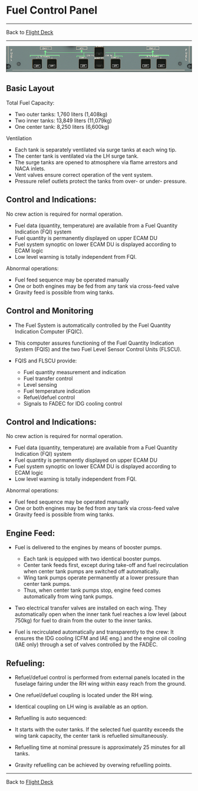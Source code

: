 # Fuel Control Panel

---

Back to [Flight Deck](../flight-deck.md)

---

![FUEL Control Panel](../../assets/a32nx-briefing/Fuel_panel.png "FUEL Control Panel")

## Basic Layout

Total Fuel Capacity:

- Two outer tanks: 1,760 liters (1,408kg)
- Two inner tanks: 13,849 liters (11,079kg)
- One center tank: 8,250 liters (6,600kg)

Ventilation

- Each tank is separately ventilated via surge tanks at each wing tip.
- The center tank is ventilated via the LH surge tank.
- The surge tanks are opened to atmosphere via flame arrestors and NACA inlets.
- Vent valves ensure correct operation of the vent system.
- Pressure relief outlets protect the tanks from over-	or under- pressure.

## Control and Indications:

No crew action is required for normal operation.

- Fuel data (quantity, temperature) are available from a Fuel Quantity Indication (FQI) system
- Fuel quantity is permanently displayed on upper ECAM DU
- Fuel system synoptic on lower ECAM DU is displayed according to ECAM logic
- Low level warning is totally independent from FQI.

Abnormal operations:

- Fuel feed sequence may be operated manually
- One or both engines may be fed from any tank via cross-feed valve
- Gravity feed is possible from wing tanks.

## Control and Monitoring

- The Fuel System is automatically controlled by the Fuel Quantity Indication Computer (FQIC).

- This computer assures functioning of the Fuel Quantity Indication System (FQIS) and the two Fuel Level Sensor Control Units (FLSCU).

- FQIS and FLSCU provide:

    - Fuel quantity measurement and indication
    - Fuel transfer control
    - Level sensing
    - Fuel temperature indication
    - Refuel/defuel control
    - Signals to FADEC for IDG cooling control

## Control and Indications:

No crew action is required for normal operation.

- Fuel data (quantity, temperature) are available from a Fuel Quantity Indication (FQI) system
- Fuel quantity is permanently displayed on upper ECAM DU
- Fuel system synoptic on lower ECAM DU is displayed according to ECAM logic
- Low level warning is totally independent from FQI.

Abnormal operations:

- Fuel feed sequence may be operated manually
- One or both engines may be fed from any tank via cross-feed valve
- Gravity feed is possible from wing tanks.

## Engine Feed:

- Fuel is delivered to the engines by means of booster pumps.
    - Each tank is equipped with two identical booster pumps.
    - Center tank feeds first, except during take-off and fuel recirculation when center tank pumps are switched off automatically.
    - Wing tank pumps operate permanently at a lower pressure than center tank pumps.
    - Thus, when center tank pumps stop, engine feed comes automatically from wing tank pumps.

- Two electrical transfer valves are installed on each wing.
They automatically open when the inner tank fuel reaches a low level (about 750kg) for fuel to drain from the outer to the inner tanks.

- Fuel is recirculated automatically and transparently to the crew:
It ensures the IDG cooling (CFM and IAE eng.) and the engine oil cooling (IAE only) through a set of valves controlled by the FADEC.

## Refueling:

- Refuel/defuel control is performed from external panels located in the fuselage fairing under the RH wing within easy reach from the ground.

- One refuel/defuel coupling is located under the RH wing.

- Identical coupling on LH wing is available as an option.

- Refuelling is auto sequenced:

- It starts with the outer tanks. If the selected fuel quantity exceeds the wing tank capacity, the center tank is refuelled simultaneously.

- Refuelling time at nominal pressure is approximately 25 minutes for all tanks.

- Gravity refuelling can be achieved by overwing refuelling points.



---

Back to [Flight Deck](../flight-deck.md)

